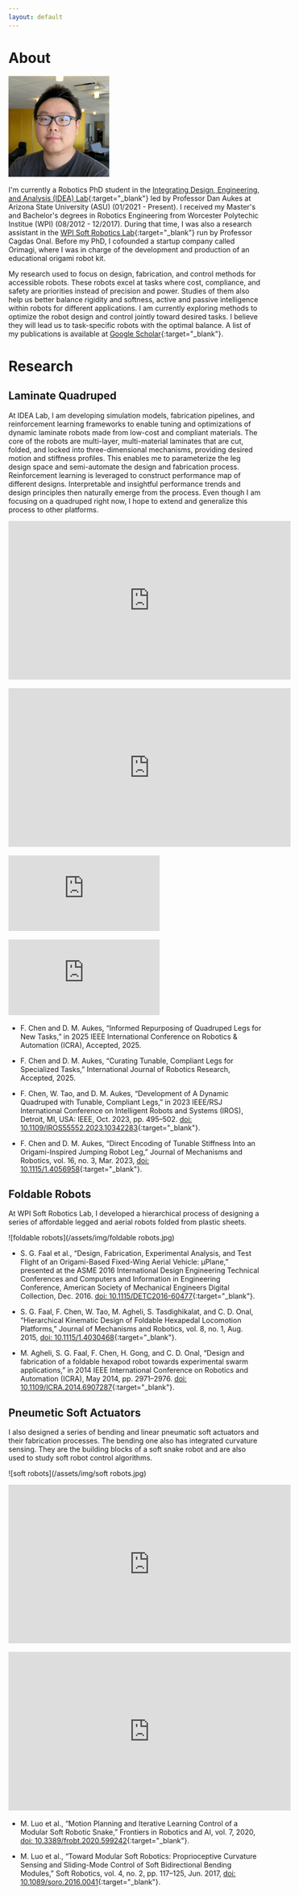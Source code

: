 ```yaml
---
layout: default
---
```


# <a name="about"></a> About

<img class="floating-right-image" width="200" src="/assets/img/self.jpg">

I'm currently a Robotics PhD student in the [Integrating Design, Engineering, and Analysis (IDEA) Lab](https://idealab.asu.edu/){:target="_blank"} led by Professor Dan Aukes at Arizona State University (ASU) (01/2021 - Present). I received my Master's and Bachelor's degrees in Robotics Engineering from Worcester Polytechic Institue (WPI) (08/2012 - 12/2017). During that time, I was also a research assistant in the [WPI Soft Robotics Lab](https://softrobotics.wpi.edu/){:target="_blank"} run by Professor Cagdas Onal. Before my PhD, I cofounded a startup company called Orimagi, where I was in charge of the development and production of an educational origami robot kit. 

My research used to focus on design, fabrication, and control methods for accessible robots. These robots excel at tasks where cost, compliance, and safety are priorities instead of precision and power. Studies of them also help us better balance rigidity and softness, active and passive intelligence within robots for different applications. I am currently exploring methods to optimize the robot design and control jointly toward desired tasks. I believe they will lead us to task-specific robots with the optimal balance. A list of my publications is available at [Google Scholar](https://scholar.google.com/citations?user=vo0rVaoAAAAJ&hl=en){:target="_blank"}. 

# <a name="research"></a> Research

## <a name="laminate quadruped"></a> Laminate Quadruped

At IDEA Lab, I am developing simulation models, fabrication pipelines, and reinforcement learning frameworks to enable tuning and optimizations of dynamic laminate robots made from low-cost and compliant materials. The core of the robots are multi-layer, multi-material laminates that are cut, folded, and locked into three-dimensional mechanisms, providing desired motion and stiffness profiles. This enables me to parameterize the leg design space and semi-automate the design and fabrication process. Reinforcement learning is leveraged to construct performance map of different designs. Interpretable and insightful performance trends and design principles then naturally emerge from the process. Even though I am focusing on a quadruped right now, I hope to extend and generalize this process to other platforms. 

<iframe width="560" height="315" src="https://www.youtube.com/embed/TwjA6ZcSy6o?si=SGgmI3rqjtTDcOTx" title="YouTube video player" frameborder="0" allow="accelerometer; autoplay; clipboard-write; encrypted-media; gyroscope; picture-in-picture; web-share" referrerpolicy="strict-origin-when-cross-origin" allowfullscreen></iframe>
<p></p>

<iframe width="560" height="315" src="https://www.youtube.com/embed/A7lSHpgceH4?si=m9XBwFfwvSJJB6uo" title="YouTube video player" frameborder="0" allow="accelerometer; autoplay; clipboard-write; encrypted-media; gyroscope; picture-in-picture; web-share" referrerpolicy="strict-origin-when-cross-origin" allowfullscreen></iframe>
<p></p>

<iframe src="https://www.youtube.com/embed/hEq7MrkXNqU" title="YouTube video player" frameborder="0" allow="accelerometer; autoplay; clipboard-write; encrypted-media; gyroscope; picture-in-picture; web-share" allowfullscreen></iframe>
<p></p>

<iframe src="https://www.youtube.com/embed/RLCke-TzDjA" title="YouTube video player" frameborder="0" allow="accelerometer; autoplay; clipboard-write; encrypted-media; gyroscope; picture-in-picture; web-share" allowfullscreen></iframe>
<p></p>

* F. Chen and D. M. Aukes, “Informed Repurposing of Quadruped Legs for New Tasks,” in 2025 IEEE International Conference on Robotics & Automation (ICRA), Accepted, 2025.

* F. Chen and D. M. Aukes, “Curating Tunable, Compliant Legs for Specialized Tasks,” International Journal of Robotics Research, Accepted, 2025.

* F. Chen, W. Tao, and D. M. Aukes, “Development of A Dynamic Quadruped with Tunable, Compliant Legs,” in 2023 IEEE/RSJ International Conference on Intelligent Robots and Systems (IROS), Detroit, MI, USA: IEEE, Oct. 2023, pp. 495–502. [doi: 10.1109/IROS55552.2023.10342283](https://doi.org/10.1109/IROS55552.2023.10342283){:target="_blank"}.

* F. Chen and D. M. Aukes, “Direct Encoding of Tunable Stiffness Into an Origami-Inspired Jumping Robot Leg,” Journal of Mechanisms and Robotics, vol. 16, no. 3, Mar. 2023, [doi: 10.1115/1.4056958](https://doi.org/10.1115/1.4056958){:target="_blank"}.

## <a name="foldable robots"></a> Foldable Robots

At WPI Soft Robotics Lab, I developed a hierarchical process of designing a series of affordable legged and aerial robots folded from plastic sheets. 

![foldable robots](/assets/img/foldable robots.jpg)

* S. G. Faal et al., “Design, Fabrication, Experimental Analysis, and Test Flight of an Origami-Based Fixed-Wing Aerial Vehicle: µPlane,” presented at the ASME 2016 International Design Engineering Technical Conferences and Computers and Information in Engineering Conference, American Society of Mechanical Engineers Digital Collection, Dec. 2016. [doi: 10.1115/DETC2016-60477](https://doi.org/10.1115/DETC2016-60477){:target="_blank"}.

* S. G. Faal, F. Chen, W. Tao, M. Agheli, S. Tasdighikalat, and C. D. Onal, “Hierarchical Kinematic Design of Foldable Hexapedal Locomotion Platforms,” Journal of Mechanisms and Robotics, vol. 8, no. 1, Aug. 2015, [doi: 10.1115/1.4030468](https://doi.org/10.1115/1.4030468){:target="_blank"}.

* M. Agheli, S. G. Faal, F. Chen, H. Gong, and C. D. Onal, “Design and fabrication of a foldable hexapod robot towards experimental swarm applications,” in 2014 IEEE International Conference on Robotics and Automation (ICRA), May 2014, pp. 2971–2976. [doi: 10.1109/ICRA.2014.6907287](https://doi.org/10.1109/ICRA.2014.6907287){:target="_blank"}.

## <a name="pneumetic soft actuators"></a> Pneumetic Soft Actuators

I also designed a series of bending and linear pneumatic soft actuators and their fabrication processes. The bending one also has integrated curvature sensing. They are the building blocks of a soft snake robot and are also used to study soft robot control algorithms. 

![soft robots](/assets/img/soft robots.jpg)

<iframe width="560" height="315" src="https://www.youtube.com/embed/Nj37GofnDpY" title="YouTube video player" frameborder="0" allow="accelerometer; autoplay; clipboard-write; encrypted-media; gyroscope; picture-in-picture; web-share" allowfullscreen></iframe>
<p></p>

<iframe width="560" height="315" src="https://www.youtube.com/embed/AH1djJ-46fU" title="YouTube video player" frameborder="0" allow="accelerometer; autoplay; clipboard-write; encrypted-media; gyroscope; picture-in-picture; web-share" allowfullscreen></iframe>
<p></p>

* M. Luo et al., “Motion Planning and Iterative Learning Control of a Modular Soft Robotic Snake,” Frontiers in Robotics and AI, vol. 7, 2020, [doi: 10.3389/frobt.2020.599242](https://doi.org/10.3389/frobt.2020.599242){:target="_blank"}.

* M. Luo et al., “Toward Modular Soft Robotics: Proprioceptive Curvature Sensing and Sliding-Mode Control of Soft Bidirectional Bending Modules,” Soft Robotics, vol. 4, no. 2, pp. 117–125, Jun. 2017, [doi: 10.1089/soro.2016.0041](https://doi.org/10.1089/soro.2016.0041){:target="_blank"}.